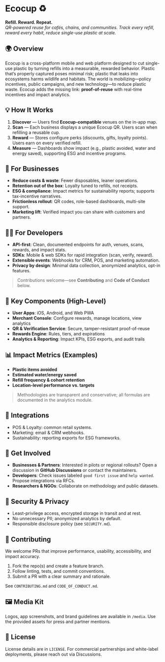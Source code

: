 # Ecocup ♻️  
**Refill. Reward. Repeat.**  
_QR-powered reuse for cafés, chains, and communities. Track every refill, reward every habit, reduce single-use plastic at scale._

## 🌍 Overview
Ecocup is a cross-platform mobile and web platform designed to cut single-use plastic by turning refills into a measurable, rewarded behavior. Plastic that’s properly captured poses minimal risk; plastic that leaks into ecosystems harms wildlife and habitats. The world is mobilizing—policy incentives, public campaigns, and new technology—to reduce plastic waste. Ecocup adds the missing link: **proof-of-reuse** with real-time incentives and impact analytics.

## 💡 How It Works
1. **Discover** — Users find **Ecocup-compatible** venues on the in-app map.  
2. **Scan** — Each business displays a unique Ecocup QR. Users scan when refilling a reusable cup.  
3. **Reward** — Stores configure perks (discounts, gifts, loyalty points). Users earn on every verified refill.  
4. **Measure** — Dashboards show impact (e.g., plastic avoided, water and energy saved), supporting ESG and incentive programs.

## 🏪 For Businesses
- **Reduce costs & waste**: Fewer disposables, leaner operations.  
- **Retention out of the box**: Loyalty tuned to refills, not receipts.  
- **ESG & compliance**: Impact metrics for sustainability reports; supports tax-incentive narratives.  
- **Frictionless rollout**: QR codes, role-based dashboards, multi-site support.  
- **Marketing lift**: Verified impact you can share with customers and partners.

## 👩‍💻 For Developers
- **API-first**: Clean, documented endpoints for auth, venues, scans, rewards, and impact stats.  
- **SDKs**: Mobile & web SDKs for rapid integration (scan, verify, reward).  
- **Extensible events**: Webhooks for CRM, POS, and marketing automation.  
- **Privacy by design**: Minimal data collection, anonymized analytics, opt-in features.

> Contributions welcome—see **Contributing** and **Code of Conduct** below.

## 🧩 Key Components (High-Level)
- **User Apps**: iOS, Android, and Web PWA  
- **Merchant Console**: Configure rewards, manage locations, view analytics  
- **QR & Verification Service**: Secure, tamper-resistant proof-of-reuse  
- **Rewards Engine**: Rules, tiers, and expirations  
- **Analytics & Reporting**: Impact KPIs, ESG exports, and audit trails

## 📊 Impact Metrics (Examples)
- **Plastic items avoided**
- **Estimated water/energy saved**
- **Refill frequency & cohort retention**
- **Location-level performance vs. targets**

> Methodologies are transparent and conservative; all formulas are documented in the analytics module.

## 🔗 Integrations
- POS & Loyalty: common retail systems.
- Marketing: email & CRM webhooks.
- Sustainability: reporting exports for ESG frameworks.

## 🤝 Get Involved
- **Businesses & Partners**: Interested in pilots or regional rollouts? Open a discussion in **GitHub Discussions** or contact the maintainers.  
- **Developers**: Check issues labeled `good first issue` and `help wanted`. Propose integrations via RFCs.
- **Researchers & NGOs**: Collaborate on methodology and public datasets.

## 🔐 Security & Privacy
- Least-privilege access, encrypted storage in transit and at rest.
- No unnecessary PII; anonymized analytics by default.
- Responsible disclosure policy (see `SECURITY.md`).

## 🧭 Contributing
We welcome PRs that improve performance, usability, accessibility, and impact accuracy.

1. Fork the repo(s) and create a feature branch.
2. Follow linting, tests, and commit conventions.
3. Submit a PR with a clear summary and rationale.

See `CONTRIBUTING.md` and `CODE_OF_CONDUCT.md`.

## 🖼️ Media Kit
Logos, app screenshots, and brand guidelines are available in `/media`. Use the provided assets for press and partner mentions.

## 📄 License
License details are in `LICENSE`. For commercial partnerships and white-label deployments, please reach out via Discussions.
